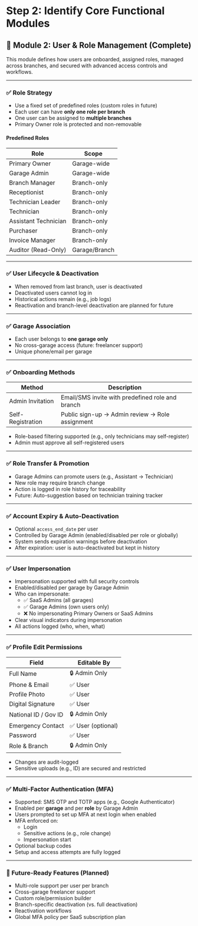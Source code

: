 # Step 2: Identify Core Functional Modules

## 🔐 Module 2: User & Role Management (Complete)

This module defines how users are onboarded, assigned roles, managed across branches, and secured with advanced access controls and workflows.

---

### ✅ Role Strategy

- Use a fixed set of predefined roles (custom roles in future)
- Each user can have **only one role per branch**
- One user can be assigned to **multiple branches**
- Primary Owner role is protected and non-removable

#### Predefined Roles

| Role                 | Scope        |
|----------------------|--------------|
| Primary Owner        | Garage-wide  |
| Garage Admin         | Garage-wide  |
| Branch Manager       | Branch-only  |
| Receptionist         | Branch-only  |
| Technician Leader    | Branch-only  |
| Technician           | Branch-only  |
| Assistant Technician | Branch-only  |
| Purchaser            | Branch-only  |
| Invoice Manager      | Branch-only  |
| Auditor (Read-Only)  | Garage/Branch|

---

### ✅ User Lifecycle & Deactivation

- When removed from last branch, user is deactivated
- Deactivated users cannot log in
- Historical actions remain (e.g., job logs)
- Reactivation and branch-level deactivation are planned for future

---

### ✅ Garage Association

- Each user belongs to **one garage only**
- No cross-garage access (future: freelancer support)
- Unique phone/email per garage

---

### ✅ Onboarding Methods

| Method              | Description |
|---------------------|-------------|
| Admin Invitation    | Email/SMS invite with predefined role and branch |
| Self-Registration   | Public sign-up → Admin review → Role assignment |

- Role-based filtering supported (e.g., only technicians may self-register)
- Admin must approve all self-registered users

---

### ✅ Role Transfer & Promotion

- Garage Admins can promote users (e.g., Assistant → Technician)
- New role may require branch change
- Action is logged in role history for traceability
- Future: Auto-suggestion based on technician training tracker

---

### ✅ Account Expiry & Auto-Deactivation

- Optional `access_end_date` per user
- Controlled by Garage Admin (enabled/disabled per role or globally)
- System sends expiration warnings before deactivation
- After expiration: user is auto-deactivated but kept in history

---

### ✅ User Impersonation

- Impersonation supported with full security controls
- Enabled/disabled per garage by Garage Admin
- Who can impersonate:
  - ✅ SaaS Admins (all garages)
  - ✅ Garage Admins (own users only)
  - ❌ No impersonating Primary Owners or SaaS Admins
- Clear visual indicators during impersonation
- All actions logged (who, when, what)

---

### ✅ Profile Edit Permissions

| Field                    | Editable By       |
|--------------------------|-------------------|
| Full Name                | 🔒 Admin Only     |
| Phone & Email            | ✅ User           |
| Profile Photo            | ✅ User           |
| Digital Signature        | ✅ User           |
| National ID / Gov ID     | 🔒 Admin Only     |
| Emergency Contact        | ✅ User (optional)|
| Password                 | ✅ User           |
| Role & Branch            | 🔒 Admin Only     |

- Changes are audit-logged
- Sensitive uploads (e.g., ID) are secured and restricted

---

### ✅ Multi-Factor Authentication (MFA)

- Supported: SMS OTP and TOTP apps (e.g., Google Authenticator)
- Enabled per **garage** and per **role** by Garage Admin
- Users prompted to set up MFA at next login when enabled
- MFA enforced on:
  - Login
  - Sensitive actions (e.g., role change)
  - Impersonation start
- Optional backup codes
- Setup and access attempts are fully logged

---

### 🧠 Future-Ready Features (Planned)

- Multi-role support per user per branch
- Cross-garage freelancer support
- Custom role/permission builder
- Branch-specific deactivation (vs. full deactivation)
- Reactivation workflows
- Global MFA policy per SaaS subscription plan
